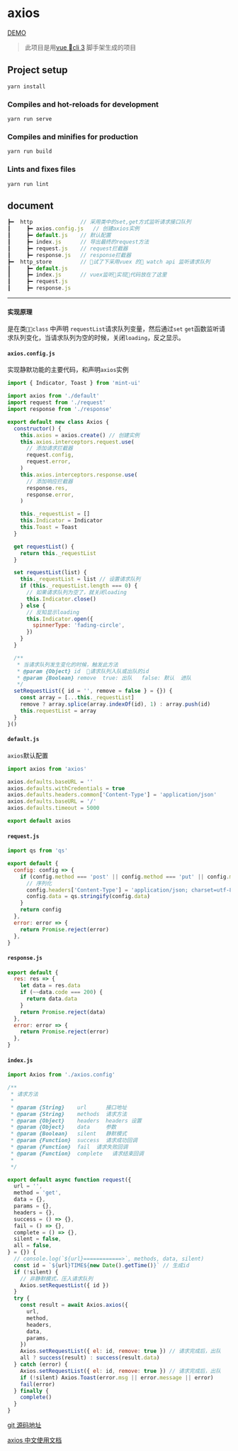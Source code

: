 # axios

[DEMO](http://demo.leojuly.top/axios/#/)

> 此项目是用[vue cli 3](https://cli.vuejs.org/zh/guide/) 脚手架生成的项目

## Project setup

```
yarn install
```

### Compiles and hot-reloads for development

```
yarn run serve
```

### Compiles and minifies for production

```
yarn run build
```

### Lints and fixes files

```
yarn run lint
```

## document

```js
┣━  http               // 采用类中的set,get方式监听请求接口队列
┃     ┣━ axios.config.js   // 创建axios实例
┃     ┣━ default.js    // 默认配置
┃     ┣━ index.js      // 导出最终的request方法
┃     ┣━ request.js    // request拦截器
┃     ┣━ response.js   // response拦截器
┣━  http_store         // 试了下采用vuex 的 watch api 监听请求队列
┃     ┣━ default.js
┃     ┣━ index.js      // vuex监听实现代码放在了这里
┃     ┣━ request.js
┃     ┣━ response.js
```

---

#### 实现原理

是在类`class` 中声明 `requestList`请求队列变量，然后通过`set` `get`函数监听请求队列变化，当请求队列为空的时候，关闭`loading`，反之显示。

#### `axios.config.js`

实现静默功能的主要代码，和声明`axios`实例

```js
import { Indicator, Toast } from 'mint-ui'

import axios from './default'
import request from './request'
import response from './response'

export default new class Axios {
  constructor() {
    this.axios = axios.create() // 创建实例
    this.axios.interceptors.request.use(
      // 添加请求拦截器
      request.config,
      request.error,
    )
    this.axios.interceptors.response.use(
      // 添加响应拦截器
      response.res,
      response.error,
    )

    this._requestList = []
    this.Indicator = Indicator
    this.Toast = Toast
  }

  get requestList() {
    return this._requestList
  }

  set requestList(list) {
    this._requestList = list // 设置请求队列
    if (this._requestList.length === 0) {
      // 如果请求队列为空了，就关闭loading
      this.Indicator.close()
    } else {
      // 反知显示loading
      this.Indicator.open({
        spinnerType: 'fading-circle',
      })
    }
  }

  /**
   * 当请求队列发生变化的时候，触发此方法
   * @param {Object} id  请求队列入队或出队的id
   * @param {Boolean} remove  true: 出队   false: 默认  进队
   */
  setRequestList({ id = '', remove = false } = {}) {
    const array = [...this._requestList]
    remove ? array.splice(array.indexOf(id), 1) : array.push(id)
    this.requestList = array
  }
}()
```

#### `default.js`

`axios`默认配置

```js
import axios from 'axios'

axios.defaults.baseURL = ''
axios.defaults.withCredentials = true
axios.defaults.headers.common['Content-Type'] = 'application/json'
axios.defaults.baseURL = '/'
axios.defaults.timeout = 5000

export default axios
```

#### `request.js`

```js
import qs from 'qs'

export default {
  config: config => {
    if (config.method === 'post' || config.method === 'put' || config.method === 'delete') {
      // 序列化
      config.headers['Content-Type'] = 'application/json; charset=utf-8'
      config.data = qs.stringify(config.data)
    }
    return config
  },
  error: error => {
    return Promise.reject(error)
  },
}
```

#### `response.js`

```js
export default {
  res: res => {
    let data = res.data
    if (~~data.code === 200) {
      return data.data
    }
    return Promise.reject(data)
  },
  error: error => {
    return Promise.reject(error)
  },
}
```

#### `index.js`

```js
import Axios from './axios.config'

/**
 * 请求方法
 *
 * @param {String}    url      接口地址
 * @param {String}    methods  请求方法
 * @param {Object}    headers  headers 设置
 * @param {Object}    data     参数
 * @param {Boolean}   silent   静默模式
 * @param {Function}  success  请求成功回调
 * @param {Function}  fail  请求失败回调
 * @param {Function}  complete   请求结束回调
 *
 */

export default async function request({
  url = '',
  method = 'get',
  data = {},
  params = {},
  headers = {},
  success = () => {},
  fail = () => {},
  complete = () => {},
  silent = false,
  all = false,
} = {}) {
  // console.log(`${url}============>`, methods, data, silent)
  const id = `${url}TIME${new Date().getTime()}` // 生成id
  if (!silent) {
    // 非静默模式，压入请求队列
    Axios.setRequestList({ id })
  }
  try {
    const result = await Axios.axios({
      url,
      method,
      headers,
      data,
      params,
    })
    Axios.setRequestList({ el: id, remove: true }) // 请求完成后，出队
    all ? success(result) : success(result.data)
  } catch (error) {
    Axios.setRequestList({ el: id, remove: true }) // 请求完成后，出队
    if (!silent) Axios.Toast(error.msg || error.message || error)
    fail(error)
  } finally {
    complete()
  }
}
```

[git 源码地址](https://github.com/Leo-July/axios)

[axios 中文使用文档](https://www.kancloud.cn/yunye/axios/234845)
